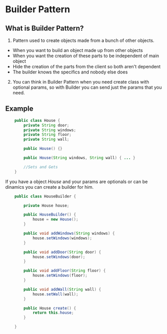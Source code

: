 # Builder Pattern

## What is Builder Pattern?

1. Pattern used to create objects made from a bunch of other objects.

* When you want to build an object made up from other objects
* When you want the creation of these parts to be independent of main object
* Hide the creation of the parts from the client so both aren't dependent
* The builder knows the specifics and nobody else does

2. You can think in Builder Pattern when you need create class with optional params, so with Builder you can send just the params that you need.

## Example

```java
    public class House {
        private String door;
        private String windows;
        private String floor;
        private String wall;

        public House() {}

        public House(String windows, String wall) { ... }

        //Sets and Gets
    }
```
If you have a object _House_ and your params are optionals or can be dinamics you can create a builder for him.

```java
    public class HouseBuilder {

        private House house;

        public HouseBuilder() {
            house = new House();
        }

        public void addWindows(String windows) {
            house.setWindows(windows);
        }

        public void addDoor(String door) {
            house.setWindows(door);
        }

        public void addFloor(String floor) {
            house.setWindows(floor);
        }

        public void addWall(String wall) {
            house.setWall(wall);
        }

        public House create() {
            return this.house;
        }

    }
```